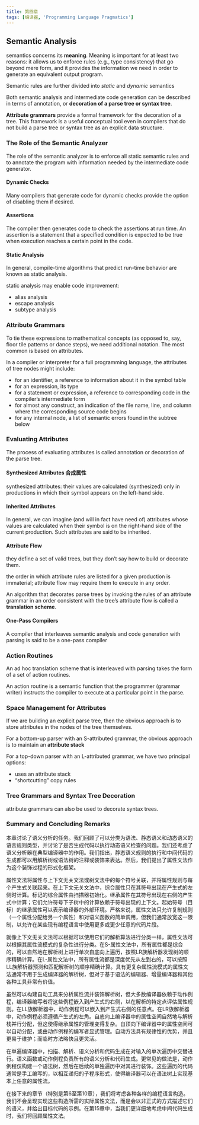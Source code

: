 ```yaml
---
title: 第四章
tags: [编译器, 'Programming Language Pragmatics']
---
```

## Semantic Analysis
semantics concerns its **meaning**. Meaning is important for at least two reasons: it allows us to enforce rules (e.g., type consistency) that go beyond mere form, and it provides the information we need in order to generate an equivalent output program.

Semantic rules are further divided into *static* and *dynamic* semantics

Both semantic analysis and intermediate code generation can be described in terms of annotation, or **decoration of a parse tree or syntax tree**. 

**Attribute grammars** provide a formal framework for the decoration of a tree. This framework is a useful conceptual tool even in compilers that do not build a parse tree or syntax tree as an explicit data structure. 

### The Role of the Semantic Analyzer
The role of the semantic analyzer is to enforce all static semantic rules and to annotate the program with information needed by the intermediate code generator. 

#### Dynamic Checks
Many compilers that generate code for dynamic checks provide the option of disabling them if desired.

#### Assertions
The compiler then generates code to check the assertions at run time. An assertion is a statement that a specified condition is expected to be true when execution reaches a certain point in the code. 

#### Static Analysis
In general, compile-time algorithms that predict run-time behavior are known as static analysis.

static analysis may enable code improvement:
- alias analysis
- escape analysis
- subtype analysis

### Attribute Grammars
To tie these expressions to mathematical concepts (as opposed to, say, floor tile patterns or dance steps), we need additional notation. The most common is based on attributes.

In a compiler or interpreter for a full programming language, the attributes of tree nodes might include:
- for an identifier, a reference to information about it in the symbol table
- for an expression, its type
- for a statement or expression, a reference to corresponding code in the compiler’s intermediate form
- for almost any construct, an indication of the file name, line, and column where the corresponding source code begins
- for any internal node, a list of semantic errors found in the subtree below

### Evaluating Attributes
The process of evaluating attributes is called annotation or decoration of the parse tree.

#### Synthesized Attributes 合成属性
synthesized attributes: their values are calculated (synthesized) only in productions in which their symbol appears on the left-hand side.

#### Inherited Attributes
In general, we can imagine (and will in fact have need of) attributes whose values are calculated when their symbol is on the right-hand side of the current production. Such attributes are said to be inherited.

#### Attribute Flow
they define a set of valid trees, but they don’t say how to build or decorate them.

the order in which attribute rules are listed for a given production is immaterial; attribute flow may require them to execute in any order.

An algorithm that decorates parse trees by invoking the rules of an attribute grammar in an order consistent with the tree’s attribute flow is called a **translation scheme**. 

#### One-Pass Compilers
A compiler that interleaves semantic analysis and code generation with parsing is said to be a one-pass compiler

### Action Routines
An ad hoc translation scheme that is interleaved with parsing takes the form of a set of action routines. 

An action routine is a semantic function that the programmer (grammar writer) instructs the compiler to execute at a particular point in the parse.

### Space Management for Attributes
If we are building an explicit parse tree, then the obvious approach is to store attributes in the nodes of the tree themselves. 

For a bottom-up parser with an S-attributed grammar, the obvious approach is to maintain an **attribute stack**

For a top-down parser with an L-attributed grammar, we have two principal options:
- uses an attribute stack
- “shortcutting” copy rules

### Tree Grammars and Syntax Tree Decoration
attribute grammars can also be used to decorate syntax trees.

### Summary and Concluding Remarks
本章讨论了语义分析的任务。我们回顾了可以分类为语法、静态语义和动态语义的语言规则类型，并讨论了是否生成代码以执行动态语义检查的问题。我们还考虑了语义分析器在典型编译器中的作用。我们指出，静态语义规则的执行和中间代码的生成都可以用解析树或语法树的注释或装饰来表达。然后，我们提出了属性文法作为这个装饰过程的形式化框架。

属性文法将属性与上下文无关文法或树文法中的每个符号关联，并将属性规则与每个产生式关联起来。在上下文无关文法中，综合属性只在其符号出现在产生式的左侧时计算。标记的综合属性由扫描器初始化。继承属性在其符号出现在右侧的产生式中计算；它们允许符号下子树中的计算依赖于符号出现的上下文。起始符号（目标）的继承属性可以表示编译器的外部环境。严格来说，属性文法只允许复制规则（一个属性分配给另一个属性）和对语义函数的简单调用，但我们通常放宽这一限制，以允许在某些现有编程语言中使用更多或更少任意的代码片段。

就像上下文无关文法可以根据可以使用它们的解析算法进行分类一样，属性文法可以根据其属性流模式的复杂性进行分类。在S-属性文法中，所有属性都是综合的，可以自然地在解析树上进行单次自底向上遍历，按照LR族解析器发现树的顺序精确计算。在L-属性文法中，所有属性流都是深度优先从左到右的，可以按照LL族解析器预测和匹配解析树的顺序精确计算。具有更复杂属性流模式的属性文法通常不用于生成编译器的解析树，但对于基于语法的编辑器、增量编译器和其他各种工具非常有价值。

虽然可以构建自动工具来分析属性流并装饰解析树，但大多数编译器依赖于动作例程，编译器编写者将这些例程嵌入到产生式的右侧，以在解析的特定点评估属性规则。在LL族解析器中，动作例程可以嵌入到产生式右侧的任意点。在LR族解析器中，动作例程必须遵循产生式的左角。自底向上编译器中的属性空间自然地与解析栈并行分配，但这使得继承属性的管理变得复杂。自顶向下编译器中的属性空间可以自动分配，或由动作例程的编写者显式管理。自动方法具有规律性的优势，并且更易于维护；而临时方法略快且更灵活。

在单遍编译器中，扫描、解析、语义分析和代码生成在对输入的单次遍历中交替进行。语义函数或动作例程负责所有的语义分析和代码生成。更常见的做法是，动作例程仅构建一个语法树，然后在后续的单独遍历中对其进行装饰。这些遍历的代码通常是手工编写的，以相互递归的子程序形式，使得编译器可以在语法树上实现基本上任意的属性流。

在接下来的章节（特别是第6至第10章），我们将考虑各种各样的编程语言构造。我们不会呈现实现这些构造所需的实际属性文法，而是会以非正式的方式描述它们的语义，并给出目标代码的示例。在第15章中，当我们更详细地考虑中间代码生成时，我们将回顾属性文法。